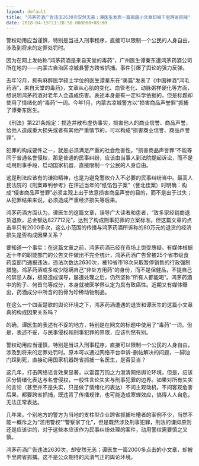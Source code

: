 ```yaml
---
layout: default
title: "鸿茅药酒广告违法2630次安然无恙；谭医生发表一篇揭露小文章却被千里跨省抓捕"
date: 2018-04-15T11:28:50.000000+08:00
---
```


警权动用应当谨慎，特别是当进入刑事程序，直接可以限制一个公民的人身自由，涉及到将来的定罪处罚时。


因为在网上发帖称“鸿茅药酒是来自天堂的毒药”，广州医生谭秦东遭鸿茅药酒公司所在地的——内蒙古自治区凉城县警方跨省抓捕。事件引爆了舆论的强力反弹。


去年12月，拥有麻醉医学硕士学位的医生谭秦东在“美篇”发表了《中国神酒“鸿毛药酒”，来自天堂的毒药》，文章从心肌的变化、血管老化、动脉粥样硬化等方面，想说明鸿茅药酒对老年人会造成伤害。表述本身是有一定科学依据的，但是标题却使用了情绪化的“毒药”一词。今年1月，内蒙古凉城警方以“损害商品声誉罪”抓捕了谭秦东医生。


《刑法》第221条规定：捏造并散布虚伪事实，损害他人的商业信誉、商品声誉，给他人造成重大损失或者有其他严重情节的，可以构成“损害商业信誉、商品声誉罪”。


犯罪的构成要件之一，就是必须满足严重的社会危害性。“损害商品声誉罪”不能等同于普通名誉侵权，那是普通的民事纠纷，应该由当事人到法院提起诉讼，而不是动用刑事手段，启动国家机器，直接限制一个公民的人身自由。


这是刑法应该有的谦抑精神，也是为避免警权介入不必要的民事纠纷当中。最高人民法院的《刑案审判参考》在评述当年的“纸馅包子案”（訾北佳案）时明确：构成“侵害商品声誉罪”必须主观上出于故意损害商品声誉的目的，而不是出于过失；从犯罪结果来说，必须造成严重经济损失等后果。


鸿茅药酒方面认为，谭医生的这篇文章，误导广大读者和患者，“致多家经销商退货退款，总金额达827712元”，达到了构成刑事犯罪的立案标准。但这篇文章的点击率只有2000多次，这么小范围的传播与鸿茅药酒所诉称的80万元的退货的经济损失是否构成因果关系？


要知道一个事实：在这篇文章之前，鸿茅药酒已经在市场上饱受质疑。有媒体根据近十年的职能部门的公告文件做出不完全统计，鸿茅药酒广告曾被25个省市级食药监部门通报违法，违法次数达2630次，被10省市18次采取暂停销售的行政强制措施。鸿茅药酒或多或少隐瞒自己“非处方用药”的身份，而不是保健品，不提自己的禁忌人群，极易造成误导，屡遭处理之后，仍然坚称“所有人都能喝”。鸿茅药酒中的附子、何首乌等成分，本身就被医学界认定为具有致癌性。近期又有媒体曝出，药酒成分中所含的豹骨为珍稀动物制品。


在这么一个四面楚歌的舆论环境之下，鸿茅药酒遭遇的退货和谭医生的这篇小文章真的构成因果关系吗？


的确，谭医生的表述有不妥的地方，特别是在网文的标题中使用了“毒药”一词。但是，表述不妥，与民事侵权和刑事犯罪的界限，应该判然有别。


警权动用应当谨慎，特别是当进入刑事程序，直接可以限制一个公民的人身自由，涉及到将来的定罪处罚时。原本可以通过网络平台申诉-删帖解决的问题，一脚油门踩到死，直接动用国家机器跨省抓捕一名医生，是否妥当？


这几年，打击网络谣言效果显著，以雷霆万钧之力澄清网络舆论环境，但是，应该区分情绪化表达与名誉侵权，一般性言论失实与刑事犯罪的边界。如果对所有失实的言论（甚至并不是失实，只是做了情绪化的表达）不问主观动机，不问客观危害后果，都要跨省抓捕，既违背了传播规律，也可能造成寒蝉效应，搞得人人自危，无法正常表达。


几年来，个别地方的警方为当地的支柱型企业跨省抓捕吐槽者的案例不少，当然不能一概斥之为“滥用警权”“警察家丁化”，但是既然涉及刑事犯罪，刑法的谦抑原则还是应该讲的，对于这些本应该作为民事纠纷处理的案件，动用警权需要慎之又慎。


鸿茅药酒广告违法2630次，却安然无恙；谭医生一篇2000多点击的小文章，却被千里跨省抓捕。这不是公众期待的风清气正的舆论环境。

